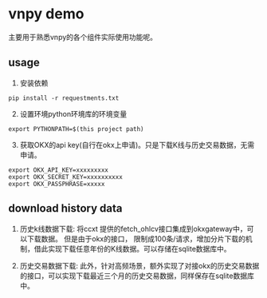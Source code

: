 # vnpy demo

主要用于熟悉vnpy的各个组件实际使用功能呢。

## usage
1. 安装依赖
```
pip install -r requestments.txt
```

2. 设置环境python环境库的环境变量

```
export PYTHONPATH=$(this project path)
```

3. 获取OKX的api key(自行在okx上申请)。只是下载K线与历史交易数据，无需申请。

```
export OKX_API_KEY=xxxxxxxxx
export OKX_SECRET_KEY=xxxxxxxxxx
export OKX_PASSPHRASE=xxxxx
```

## download history data


1. 历史k线数据下载: 
将ccxt 提供的fetch_ohlcv接口集成到okxgateway中，可以下载数据。
但是由于okx的接口， 限制成100条/请求，增加分片下载的机制，借此实现下载任意年份的K线数据。可以存储在sqlite数据库中。

2. 历史交易数据下载:
此外，针对高频场景，额外实现了对接okx的历史交易数据的接口，可以实现下载最近三个月的历史交易数据，同样保存在sqlite数据库中。

